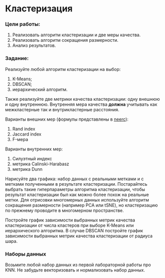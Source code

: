 # Кластеризация
### Цели работы:

1. Реализовать алгоритм кластеризации и две меры качества.
2. Реализовать алгоритм сокращения размерности.
3. Анализ результатов.

### Задание:
Реализуйте любой алгоритм кластеризации на выбор: 

1. K-Means;
2. DBSCAN;
3. иерархический алгоритм.

Также реализуйте две метрики качества кластеризации: одну внешнюю и одну внутреннюю. Внутренняя мера качества **должна** учитывать как межкластерные так и внутрикластерные расстояния.

Варианты внешних мер (формулы представлены в [neerc](http://neerc.ifmo.ru/wiki/index.php?title=%D0%9E%D1%86%D0%B5%D0%BD%D0%BA%D0%B0_%D0%BA%D0%B0%D1%87%D0%B5%D1%81%D1%82%D0%B2%D0%B0_%D0%B2_%D0%B7%D0%B0%D0%B4%D0%B0%D1%87%D0%B5_%D0%BA%D0%BB%D0%B0%D1%81%D1%82%D0%B5%D1%80%D0%B8%D0%B7%D0%B0%D1%86%D0%B8%D0%B8)):

1. Rand index
2. Jaccard index
3. F-мера

Варианты внутренних мер:

1. Силуэтный индекс
2. метрика Calinski-Harabasz
3. метрика Dunn

Нарисуйте два графика: набор данных с реальными метками и с метками полученными в результате кластеризации. Постарайтесь выбрать такие гиперпараметры  алгоритма кластеризации, чтобы результат кластеризации был как можно более похож на реальные метки. Для отрисовки многомерных данных используйте алгоритм сокращения размерности (например PCA или tSNE), но кластеризацию по прежнему проводите в многомерном пространстве.

Постройте график зависимости выбранных метрик качества кластеризации от числа кластеров при выборе K-Means или иерархического алгоритма. В случае DBSCAN постройте график зависимости выбранных метрик качества кластеризации от радиуса шара.

### Наборы данных
Возьмите любой набор данных из первой лабораторной работы про KNN. Не забудьте векторизовать и нормализовать набор данных.

